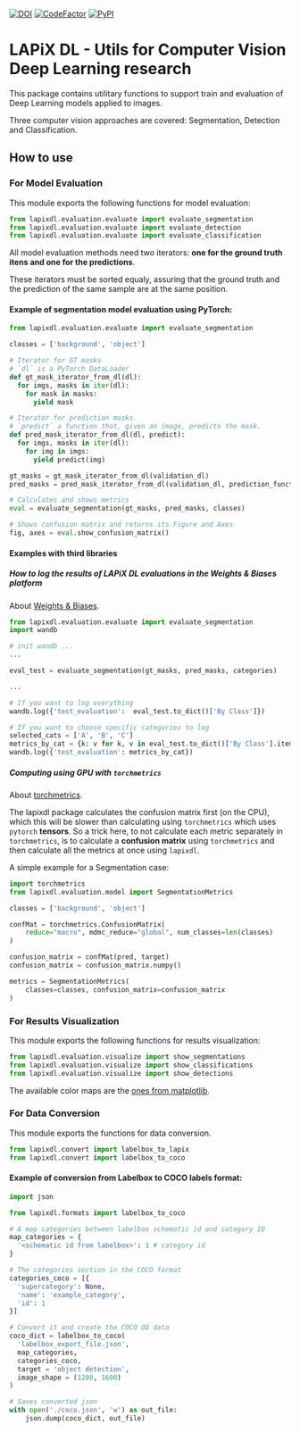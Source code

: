 [![DOI](https://zenodo.org/badge/306032350.svg)](https://zenodo.org/badge/latestdoi/306032350) [![CodeFactor](https://www.codefactor.io/repository/github/lapix-ufsc/lapixdl/badge)](https://www.codefactor.io/repository/github/lapix-ufsc/lapixdl) [![PyPI](https://img.shields.io/pypi/v/lapixdl?color=blue&label=pypi%20version)](https://pypi.org/project/lapixdl/)


# LAPiX DL - Utils for Computer Vision Deep Learning research

This package contains utilitary functions to support train and evaluation of Deep Learning models applied to images.

Three computer vision approaches are covered: Segmentation, Detection and Classification.

## How to use

### For Model Evaluation

This module exports the following functions for model evaluation:
```python
from lapixdl.evaluation.evaluate import evaluate_segmentation
from lapixdl.evaluation.evaluate import evaluate_detection
from lapixdl.evaluation.evaluate import evaluate_classification
```

All model evaluation methods need two iterators: **one for the ground truth itens and one for the predictions**.

These iterators must be sorted equaly, assuring that the ground truth and the prediction of the same sample are at the same position.

#### Example of segmentation model evaluation using **PyTorch**:

```python
from lapixdl.evaluation.evaluate import evaluate_segmentation

classes = ['background', 'object']

# Iterator for GT masks
# `dl` is a PyTorch DataLoader
def gt_mask_iterator_from_dl(dl):
  for imgs, masks in iter(dl):
    for mask in masks:
      yield mask

# Iterator for prediction masks
# `predict` a function that, given an image, predicts the mask.
def pred_mask_iterator_from_dl(dl, predict):
  for imgs, masks in iter(dl):
    for img in imgs:
      yield predict(img)

gt_masks = gt_mask_iterator_from_dl(validation_dl)
pred_masks = pred_mask_iterator_from_dl(validation_dl, prediction_function)

# Calculates and shows metrics
eval = evaluate_segmentation(gt_masks, pred_masks, classes)

# Shows confusion matrix and returns its Figure and Axes
fig, axes = eval.show_confusion_matrix()
```

#### Examples with third libraries

##### How to log the results of LAPiX DL evaluations in the Weights & Biases platform
About [Weights & Biases](https://docs.wandb.ai/).

```python
from lapixdl.evaluation.evaluate import evaluate_segmentation
import wandb

# init wandb ...
...

eval_test = evaluate_segmentation(gt_masks, pred_masks, categories)

...

# If you want to log everything
wandb.log({'test_evaluation':  eval_test.to_dict()['By Class']})

# If you want to choose specific categories to log
selected_cats = ['A', 'B', 'C']
metrics_by_cat = {k: v for k, v in eval_test.to_dict()['By Class'].items() if k in selected_cats}
wandb.log({'test_evaluation': metrics_by_cat})
```

##### Computing using GPU with `torchmetrics`
About [torchmetrics](https://torchmetrics.readthedocs.io/en/stable/).

The lapixdl package calculates the confusion matrix first (on the CPU), which
this will be slower than calculating using `torchmetrics` which uses `pytorch`
**tensors**. So a trick here, to not calculate each metric separately in
`torchmetrics`, is to calculate a **confusion matrix** using `torchmetrics`
and then calculate all the metrics at once using `lapixdl`.

A simple example for a Segmentation case:

```python
import torchmetrics
from lapixdl.evaluation.model import SegmentationMetrics

classes = ['background', 'object']

confMat = torchmetrics.ConfusionMatrix(
    reduce="macro", mdmc_reduce="global", num_classes=len(classes)
)

confusion_matrix = confMat(pred, target)
confusion_matrix = confusion_matrix.numpy()

metrics = SegmentationMetrics(
    classes=classes, confusion_matrix=confusion_matrix
)
```

### For Results Visualization

This module exports the following functions for results visualization:
```python
from lapixdl.evaluation.visualize import show_segmentations
from lapixdl.evaluation.visualize import show_classifications
from lapixdl.evaluation.visualize import show_detections
```

The available color maps are the [ones from matplotlib](https://matplotlib.org/3.1.1/gallery/color/colormap_reference.html).

### For Data Conversion
This module exports the functions for data conversion.
```python
from lapixdl.convert import labelbox_to_lapix
from lapixdl.convert import labelbox_to_coco
```

#### Example of conversion from **Labelbox** to **COCO** labels format:

```python
import json

from lapixdl.formats import labelbox_to_coco

# A map categories between labelbox schematic id and category ID
map_categories = {
  '<schematic id from labelbox>': 1 # category id
}

# The categories section in the COCO format
categories_coco = [{
  'supercategory': None,
  'name': 'example_category',
  'id': 1
}]

# Convert it and create the COCO OD data
coco_dict = labelbox_to_coco(
  'labelbox_export_file.json',
  map_categories,
  categories_coco,
  target = 'object detection',
  image_shape = (1200, 1600)
)

# Saves converted json
with open('./coco.json', 'w') as out_file:
    json.dump(coco_dict, out_file)
```
